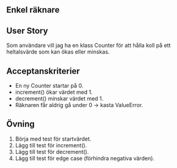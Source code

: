 ## Enkel räknare
## User Story
Som användare vill jag ha en klass Counter för att hålla koll på ett heltalsvärde som kan ökas eller minskas.

## Acceptanskriterier
* En ny Counter startar på 0.
* increment() ökar värdet med 1.
* decrement() minskar värdet med 1.
* Räknaren får aldrig gå under 0 → kasta ValueError.

## Övning
1. Börja med test för startvärdet.
2. Lägg till test för increment().
3. Lägg till test för decrement().
4. Lägg till test för edge case (förhindra negativa värden).
